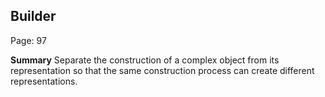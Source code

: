 ## Builder

Page: 97

**Summary**
Separate the construction of a complex object from its representation so that the same construction process can create different representations.
